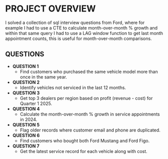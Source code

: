 # PROJECT OVERVIEW

I solved a collection of sql interview questions from Ford, where for example I had to use a CTE to calculate month-over-month % growth and within that same query I had to use a LAG window function to get last month appointment counts, this is useful for month-over-month comparisons.

## QUESTIONS
- **QUESTION 1**  
     - Find customers who purchased the same vehicle model more than once in the same year.
- **QUESTION 2**
     -  Identify vehicles not serviced in the last 12 months.
- **QUESTION 3**
     - Get top 3 dealers per region based on profit (revenue - cost) for Quarter 1 2025.
- **QUESTION 4**
     - Calculate the month-over-month % growth in service appointments in 2024.
- **QUESTION 5**
     - Flag older records where customer email and phone are duplicated.
- **QUESTION 6**
     - Find customers who bought both Ford Mustang and Ford Figo.
- **QUESTION 7**
     -  Get the latest service record for each vehicle along with cost. 



